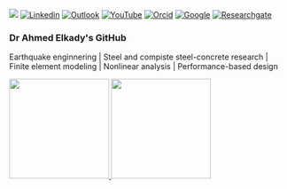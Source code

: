 ![](https://komarev.com/ghpvc/?username=amaelkady&style=flat)
[![Linkedin](https://img.shields.io/badge/-blue?style=flat&logo=Linkedin&logoColor=white)](https://www.linkedin.com/in/ahmed-elkady-00220377/)
[![Outlook](https://img.shields.io/badge/-c14438?style=flat&logo=Gmail&logoColor=white)](mailto:a.elkady@soton.ac.uk)
[![YouTube](https://img.shields.io/badge/YouTube-red?style=flat&logo=youtube&logoColor=white)](https://www.youtube.com/channel/UCym3FzHmwqn7r88xqB43lxw)
[![Orcid](https://img.shields.io/badge/-white?style=flat&labelColor=white&logo=orcid&logoColor=green)](https://orcid.org/0000-0002-1214-6379)
[![Google](https://img.shields.io/badge/-white?style=flat&labelColor=white&logo=orcid&logoColor=green)](https://scholar.google.ch/citations?user=f9Lb8lwAAAAJ&hl=en)
[![Researchgate](https://img.shields.io/badge/-green?style=flat&labelColor=green&logo=researchgate&logoColor=white)]([https://www.youtube.com/channel/UCym3FzHmwqn7r88xqB43lxw](https://www.researchgate.net/profile/Ahmed-Elkady-20))

### Dr Ahmed Elkady's GitHub

Earthquake enginnering | Steel and compiste steel-concrete research | Finite element modeling | Nonlinear analysis | Performance-based design

<p>
<a href="https://github.com/amaelkady">
  <img height="180em" src = "https://github-readme-stats.vercel.app/api/top-langs/?username=amaelkady&theme=buefy&layout=compact&title_color=ffffff&bg_color=151515&text_color=FFFEFE">
 <img height="180em" src="https://github-readme-stats.vercel.app/api?username=amaelkady&&show_icons=true&title_color=ffffff&icon_color=ffdc40&text_color=ffffff&bg_color=151515">
</a>
</p>

<br>
